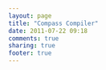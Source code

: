 ```yaml
---
layout: page
title: "Compass Compiler"
date: 2011-07-22 09:18
comments: true
sharing: true
footer: true
---
```

